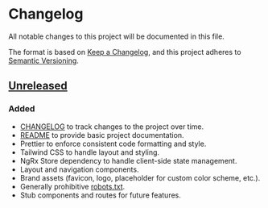 # Changelog

All notable changes to this project will be documented in this file.

The format is based on [Keep a Changelog](https://keepachangelog.com/en/1.1.0/),
and this project adheres to [Semantic Versioning](https://semver.org/spec/v2.0.0.html).

## [Unreleased]

### Added

- [CHANGELOG](CHANGELOG.md) to track changes to the project over time.
- [README](README.md) to provide basic project documentation.
- Prettier to enforce consistent code formatting and style.
- Tailwind CSS to handle layout and styling.
- NgRx Store dependency to handle client-side state management.
- Layout and navigation components.
- Brand assets (favicon, logo, placeholder for custom color scheme, etc.).
- Generally prohibitive [robots.txt](src/robots.txt).
- Stub components and routes for future features.

[Unreleased]: https://github.com/nextdaylost/galaxyquest/compare/main...develop
